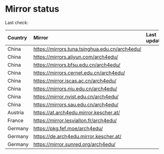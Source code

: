 <script src="./time.js"></script>
# Mirror status
Last check: <script type="text/javascript">localize(1701022842.0909874);</script>

|Country|Mirror|Last update|
|:------|:-----|:----------|
|China|https://mirrors.tuna.tsinghua.edu.cn/arch4edu/|<script type="text/javascript">localize(1700980144);</script>|
|China|https://mirrors.aliyun.com/arch4edu/|<script type="text/javascript">localize(1700980144);</script>|
|China|https://mirrors.bfsu.edu.cn/arch4edu/|<script type="text/javascript">localize(1700980144);</script>|
|China|https://mirrors.cernet.edu.cn/arch4edu/|<script type="text/javascript">localize(1700980144);</script>|
|China|https://mirror.iscas.ac.cn/arch4edu/|<script type="text/javascript">localize(1700980144);</script>|
|China|https://mirrors.nju.edu.cn/arch4edu/|<script type="text/javascript">localize(1700937002);</script>|
|China|https://mirror.nyist.edu.cn/arch4edu/|<script type="text/javascript">localize(1700980144);</script>|
|China|https://mirrors.sau.edu.cn/arch4edu/|<script type="text/javascript">localize(1700980144);</script>|
|Austria|https://at.arch4edu.mirror.kescher.at/|<script type="text/javascript">localize(1700980144);</script>|
|France|https://mirror.lesviallon.fr/arch4edu/|<script type="text/javascript">localize(1700980144);</script>|
|Germany|https://pkg.fef.moe/arch4edu/|<script type="text/javascript">localize(1700980144);</script>|
|Germany|https://de.arch4edu.mirror.kescher.at/|<script type="text/javascript">localize(1700980144);</script>|
|Germany|https://mirror.sunred.org/arch4edu/|<script type="text/javascript">localize(1700980144);</script>|

<script src="./tablefilter/tablefilter.js"></script>
<script src="./table.js"></script>